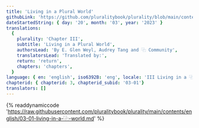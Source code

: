 ```yaml
---
title: 'Living in a Plural World'
githubLink: 'https://github.com/pluralitybook/plurality/blob/main/contents/english/03-01-living-in-a-⿻-world.md'
dateStartedString: { day: '20', month: '03', year: '2023' }
translations:
  {
    plurality: 'Chapter III',
    subtitle: 'Living in a Plural World',
    authorsLead: 'By E. Glen Weyl, Audrey Tang and ⿻ Community',
    translatorsLead: 'Translated by:',
    return: 'return',
    chapters: 'chapters',
  }
language: { en: 'english', iso6392B: 'eng', locale: 'III Living in a ⿻ World' }
chapterid: { chapterid: 3, chapterid_subid: '03-01'}
translators: []
---
```

{% readdynamiccode 'https://raw.githubusercontent.com/pluralitybook/plurality/main/contents/english/03-01-living-in-a-⿻-world.md' %}